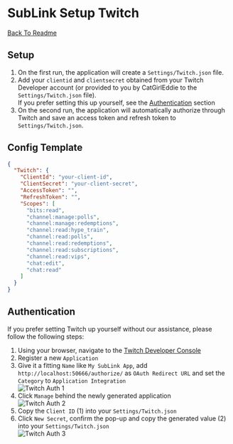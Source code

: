 # SubLink Setup Twitch

[Back To Readme](../../README.md)

## Setup

1. On the first run, the application will create a `Settings/Twitch.json` file.
2. Add your `clientid` and `clientsecret` obtained from your Twitch Developer account (or provided to you by CatGirlEddie to the `Settings/Twitch.json` file).  
If you prefer setting this up yourself, see the [Authentication](#authentication) section
3. On the second run, the application will automatically authorize through Twitch and save an access token and refresh token to `Settings/Twitch.json`.


## Config Template

```json
{
  "Twitch": {
    "ClientId": "your-client-id",
    "ClientSecret": "your-client-secret",
    "AccessToken": "",
    "RefreshToken": "",
    "Scopes": [
      "bits:read",
      "channel:manage:polls",
      "channel:manage:redemptions",
      "channel:read:hype_train",
      "channel:read:polls",
      "channel:read:redemptions",
      "channel:read:subscriptions",
      "channel:read:vips",
      "chat:edit",
      "chat:read"
    ]
  }
}
```

## Authentication

If you prefer setting Twitch up yourself without our assistance, please follow the following steps:

1. Using your browser, navigate to the [Twitch Developer Console](https://dev.twitch.tv/console)
2. Register a new `Application`
3. Give it a fitting `Name` like `My SubLink App`, add `http://localhost:50666/authorize/` as `OAuth Redirect URL` and set the `Category` to `Application Integration`  
![Twitch Auth 1](https://raw.githubusercontent.com/yewnyx/SubLink/master/Docs/twitch-auth-1.png "Twitch Auth 1")
4. Click `Manage` behind the newly generated application  
![Twitch Auth 2](https://raw.githubusercontent.com/yewnyx/SubLink/master/Docs/twitch-auth-2.png "Twitch Auth 2")
5. Copy the `Client ID` (1) into your `Settings/Twitch.json`
6. Click `New Secret`, confirm the pop-up and copy the generated value (2) into your `Settings/Twitch.json`  
![Twitch Auth 3](https://raw.githubusercontent.com/yewnyx/SubLink/master/Docs/twitch-auth-3.png "Twitch Auth 3")
